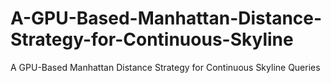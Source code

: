 # A-GPU-Based-Manhattan-Distance-Strategy-for-Continuous-Skyline
A GPU-Based Manhattan Distance Strategy for Continuous Skyline Queries
